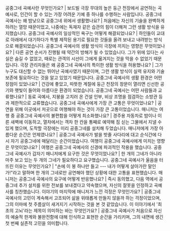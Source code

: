 공중그네 곡예사란 무엇인가요?	| 보드빌 극장 무대의 높은 둥근 천장에서 공연하는 곡예사로, 인간이 할 수 있는 가장 어려운 기예 중 하나를 수행하는 사람입니다.
공중그네 곡예사는 왜 밤낮으로 공중그네 위에서 생활했나요?	| 처음에는 자신의 기술을 완벽하게 하려는 열망 때문이었고, 나중에는 독재자 같은 습관의 힘이 더해져 그런 생활 방식을 유지했습니다.
공중그네 곡예사의 일상적인 욕구는 어떻게 해결되었나요?	| 하인들이 교대로 아래에서 대기하다가 특별 제작된 용기로 필요한 것들을 올려 보내고 내려받는 방식으로 해결되었습니다.
공중그네 곡예사의 생활 방식이 극장에 끼치는 영향은 무엇이었나요?	| 다른 공연 순서가 진행될 때 약간의 방해가 될 수 있었습니다. 그가 위에 있다는 사실은 숨길 수 없었고, 때로는 관객의 시선이 그에게 옮겨지는 것을 막을 수 없었기 때문입니다.
극장 관리자들은 왜 공중그네 곡예사의 특이한 생활 방식을 허용했나요?	| 그가 누구도 대신할 수 없는 뛰어난 곡예사였기 때문이며, 그런 생활 방식이 실력 유지와 기술 보존에 필요하다는 것을 알고 있었기 때문입니다.
공중그네 곡예사의 생활 환경은 어떤 장점이 있었나요?	| 건강에 좋았고, 따뜻한 계절에 둥근 천장의 창문이 열리면 신선한 공기와 햇빛이 들어와 아름다운 환경이 되었습니다.
공중그네 곡예사는 어떤 사람들과 교류했나요?	| 동료 곡예사, 지붕을 고치러 온 건설 인부, 비상 조명을 점검하는 소방관 등과 제한적으로 교류했습니다.
공중그네 곡예사에게 가장 큰 고통은 무엇이었나요?	| 공연을 위해 이곳에서 저곳으로 여행해야 하는 것이 가장 큰 고통이었습니다.
매니저는 여행 중 공중그네 곡예사의 불편함을 어떻게 최소화했나요?	| 경주용 자동차로 밤이나 이른 새벽에 이동하고, 열차에서는 객차 한 칸을 통째로 예약해 짐 싣는 그물에서 지낼 수 있게 했으며, 도착할 극장에는 미리 공중그네를 설치해 두었습니다.
매니저에게 가장 아름다운 순간은 언제였나요?	| 공중그네 곡예사가 발을 밧줄 사다리에 대고 순식간에 다시 자기 공중그네에 매달리는 순간이었습니다.
여행이 공중그네 곡예사에게 미치는 영향은 무엇이었나요?	| 여행은 공중그네 곡예사의 신경에 파괴적인 작용을 했습니다.
공중그네 곡예사가 갑자기 매니저에게 요구한 것은 무엇이었나요?	| 한 개의 그네가 아니라 마주 보고 있는 두 개의 그네가 필요하다고 요구했습니다.
공중그네 곡예사가 울음을 터뜨린 이유는 무엇인가요?	| "손에 이 봉 하나만 들고 --- 내가 어떻게 살아가란 말인가!"라고 말하며 한 개의 그네로만 공연해야 했던 상황에 대한 고통을 표현했습니다.
매니저는 공중그네 곡예사의 요구에 어떻게 반응했나요?	| 즉시 동의했고, 다음 역에서 공중그네 추가 설치를 위한 전보를 보내겠다고 약속했으며, 자신의 잘못을 인정하고 곡예사를 칭찬했습니다.
이야기의 마지막에 매니저가 느낀 걱정은 무엇인가요?	| 공중그네 곡예사의 고민이 계속해서 고조되어 삶을 위태롭게 만들지 않을까 하는 걱정이었으며, 그의 이마에 첫 주름살이 새겨지기 시작하는 것을 본 것 같았습니다.
이 이야기에서 '최초의 고뇌'라는 제목이 의미하는 바는 무엇인가요?	| 공중그네 곡예사가 처음으로 자신의 예술적 한계와 불완전함에 대해 인식하고 표현한 순간을 가리키며, 그의 내면에 생긴 첫 번째 실존적 고민을 의미합니다.